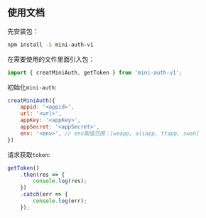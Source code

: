 ## 使用文档

先安装包：

```bash
npm install -S mini-auth-v1
```

在需要使用的文件里面引入包：

```javascript
import { creatMiniAuth, getToken } from 'mini-auth-v1';
```

初始化`mini-auth`:

```javascript
creatMiniAuth({
    appid: '<appid>',
    url: '<url>',
    appKey: '<appKey>',
    appSecret: '<appSecret>',
    env: '<env>', // env取值范围：[weapp, aliapp, ttapp, swan]
})
```

请求获取`token`:

```javascript
getToken()
    .then(res => {
        console.log(res);
    })
    .catch(err => {
        console.log(err);
    });
```
